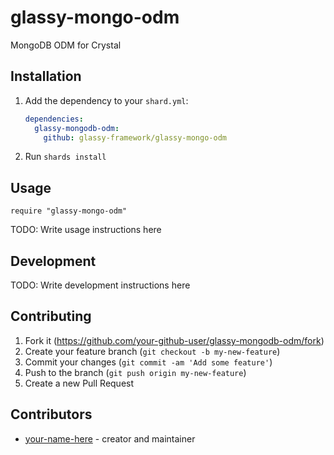 # glassy-mongo-odm

MongoDB ODM for Crystal

## Installation

1. Add the dependency to your `shard.yml`:

   ```yaml
   dependencies:
     glassy-mongodb-odm:
       github: glassy-framework/glassy-mongo-odm
   ```

2. Run `shards install`

## Usage

```crystal
require "glassy-mongo-odm"
```

TODO: Write usage instructions here

## Development

TODO: Write development instructions here

## Contributing

1. Fork it (<https://github.com/your-github-user/glassy-mongodb-odm/fork>)
2. Create your feature branch (`git checkout -b my-new-feature`)
3. Commit your changes (`git commit -am 'Add some feature'`)
4. Push to the branch (`git push origin my-new-feature`)
5. Create a new Pull Request

## Contributors

- [your-name-here](https://github.com/your-github-user) - creator and maintainer
